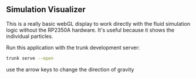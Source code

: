 ## Simulation Visualizer
This is a really basic webGL display to work directly with the fluid simulation logic without the RP2350A hardware.  It's useful because it shows the individual particles.

Run this application with the trunk development server:

```bash
trunk serve --open
```

use the arrow keys to change the direction of gravity
